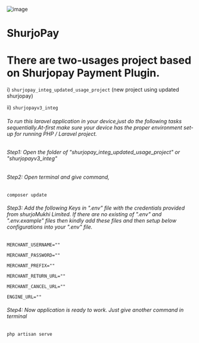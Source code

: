 ![image](https://user-images.githubusercontent.com/57352037/170198396-932692aa-3354-4cf0-abc1-2b8ef43a6de3.png)
# ShurjoPay

# There are two-usages project based on Shurjopay Payment Plugin.

i) ``shurjopay_integ_updated_usage_project`` (new project using updated shurjopay)

ii) `` shurjopayv3_integ ``

###### To run this laravel application in your device,just do the following tasks sequentially.At-first make sure your device has the proper environment set-up for running PHP / Laravel project.

###### Step1: Open the folder of "shurjopay_integ_updated_usage_project" or "shurjopayv3_integ" 

###### Step2: Open terminal and give command,
``
composer update
``

###### Step3: Add the following Keys in ".env" file with the credentials provided from shurjoMukhi Limited. If there are no existing of ".env" and ".env.example" files then kindly add these files and then setup below configurations into your ".env" file.

``MERCHANT_USERNAME=""  
``

``MERCHANT_PASSWORD=""
``

``MERCHANT_PREFIX=""
``

``MERCHANT_RETURN_URL=""
``

``MERCHANT_CANCEL_URL=""
``

``ENGINE_URL=""
``
###### Step4: Now application is ready to work. Just give another command in terminal

``
  php artisan serve
``
